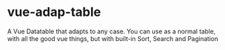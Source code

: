 # vue-adap-table
A Vue Datatable that adapts to any case. You can use as a normal table, with all the good vue things, but with built-in Sort, Search and Pagination
